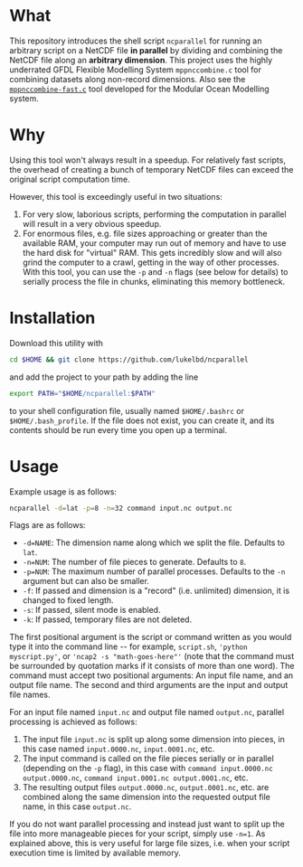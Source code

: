 # What
This repository introduces the shell script `ncparallel` for
running an arbitrary script on a NetCDF file **in parallel** by
dividing and combining the NetCDF file along an **arbitrary dimension**.
This project uses the highly underrated GFDL Flexible Modelling System `mppnccombine.c` tool for combining datasets along non-record dimensions.
Also see the [`mppnccombine-fast.c`](https://github.com/coecms/mppnccombine-fast) tool developed for the Modular
Ocean Modelling system.

# Why
Using this tool won't always result in a speedup. For relatively fast
scripts, the overhead of creating a bunch of temporary NetCDF
files can exceed the original script computation time.

However, this tool is exceedingly useful in two situations:

1. For very slow, laborious scripts, performing the computation in parallel will result in a very obvious speedup.
2. For enormous files, e.g. file sizes approaching or greater than the available RAM, your computer may run out of memory and have to use the hard disk for "virtual" RAM. This gets incredibly slow and will also grind the computer to a crawl, getting in the way of other processes. With this tool, you can use the `-p` and `-n` flags (see below for details) to serially process the file in chunks, eliminating this memory bottleneck.
<!-- This is great where your computation bottleneck is RAM due to large file sizes. -->

# Installation
Download this utility with
```bash
cd $HOME && git clone https://github.com/lukelbd/ncparallel
```
and add the project to your path by adding the line
```bash
export PATH="$HOME/ncparallel:$PATH"
```
to your shell configuration file, usually named `$HOME/.bashrc` or `$HOME/.bash_profile`. If the file
does not exist, you can create it, and its contents should be run every time you open up a terminal.

# Usage
Example usage is as follows:
```bash
ncparallel -d=lat -p=8 -n=32 command input.nc output.nc
```
Flags are as follows:

* `-d=NAME`: The dimension name along which we split the file. Defaults to `lat`.
* `-n=NUM`: The number of file pieces to generate. Defaults to `8`.
* `-p=NUM`: The maximum number of parallel processes. Defaults to the `-n` argument but can also be smaller.
* `-f`: If passed and dimension is a "record" (i.e. unlimited) dimension, it is changed to fixed length.
* `-s`: If passed, silent mode is enabled.
* `-k`: If passed, temporary files are not deleted.

The first positional argument is the script or command written as you would type it into the command line -- for example, `script.sh`, `'python myscript.py'`, or `'ncap2 -s "math-goes-here"'` (note that the command must be surrounded by quotation marks if it consists of more than one word).
The command must accept two positional arguments: An input file name, and an output file name.
The second and third arguments are the input and output file names.

For an input file named `input.nc` and output file named `output.nc`, parallel processing is achieved as follows:

1. The input file `input.nc` is split up along some dimension into pieces, in this case named `input.0000.nc`, `input.0001.nc`, etc.
2. The input command is called on the file pieces serially or in parallel (depending on the `-p` flag), in this case with  `command input.0000.nc output.0000.nc`, `command input.0001.nc output.0001.nc`, etc.
3. The resulting output files `output.0000.nc`, `output.0001.nc`, etc. are combined along the same dimension into the requested output file name, in this case `output.nc`.

If you do not want parallel processing and instead just want to 
split up the file into more manageable pieces for your script,
simply use `-n=1`.
As explained above, this is very useful for large file sizes, i.e.
when your script execution time is limited by available memory.
<!-- your file size is such that
   - the bottleneck in your execution time is due to memory limitations. -->


